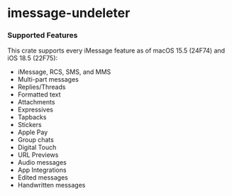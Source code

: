 # imessage-undeleter

### Supported Features

This crate supports every iMessage feature as of macOS 15.5 (24F74) and iOS 18.5 (22F75):

- iMessage, RCS, SMS, and MMS
- Multi-part messages
- Replies/Threads
- Formatted text
- Attachments
- Expressives
- Tapbacks
- Stickers
- Apple Pay
- Group chats
- Digital Touch
- URL Previews
- Audio messages
- App Integrations
- Edited messages
- Handwritten messages

